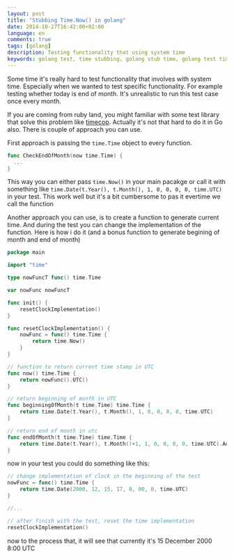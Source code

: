 ```yaml
---
layout: post
title: "Stubbing Time.Now() in golang"
date: 2014-10-27T16:42:00+02:00
language: en
comments: true
tags: [golang]
description: Testing functionality that using system time
keywords: golang test, time stubbing, golang stub time, golang test time
---
```


Some time it's really hard to test functionality that involves with system time.
Especially when we wanted to test specific functionality. For example testing
whether today is end of month. It's unrealistic to run this test case once every month.

If you are coming from ruby land, you might familiar with some test library that solve
this problem like [timecop][timecop]. Actually it's not that hard to do it in Go also.
There is couple of approach you can use.

First approach is passing the `time.Time` object to every function.

```go
func CheckEndOfMonth(now time.Time) {
  ...
}
```

This way you can either pass `time.Now()` in your main pacakge
or call it with something like `time.Date(t.Year(), t.Month(), 1, 0, 0, 0, 0, time.UTC)` in your test.
This work well but it's a bit cumbersome to pas it evertime we call the function

Another approach you can use, is to create a function to generate current time. And during the test
you can change the implementation of the function. Here is how i do it (and a bonus function to
generate begining of month and end of month)

```go
package main

import "time"

type nowFuncT func() time.Time

var nowFunc nowFuncT

func init() {
    resetClockImplementation()
}

func resetClockImplementation() {
    nowFunc = func() time.Time {
        return time.Now()
    }
}

// function to return current time stamp in UTC
func now() time.Time {
    return nowFunc().UTC()
}

// return beginning of month in UTC
func beginningOfMonth(t time.Time) time.Time {
    return time.Date(t.Year(), t.Month(), 1, 0, 0, 0, 0, time.UTC)
}

// return end of month in utc
func endOfMonth(t time.Time) time.Time {
    return time.Date(t.Year(), t.Month()+1, 1, 0, 0, 0, 0, time.UTC).Add(-1 * time.Nanosecond)
}

```

now in your test you could do something like this:

```go
// change implementation of clock in the beginning of the test
nowFunc = func() time.Time {
    return time.Date(2000, 12, 15, 17, 8, 00, 0, time.UTC)
}

//...

// after finish with the test, reset the time implementation
resetClockImplementation()

```

now to the process that, it will see that currently it's 15 December 2000 8:00 UTC

[timecop]: https://github.com/travisjeffery/timecop
